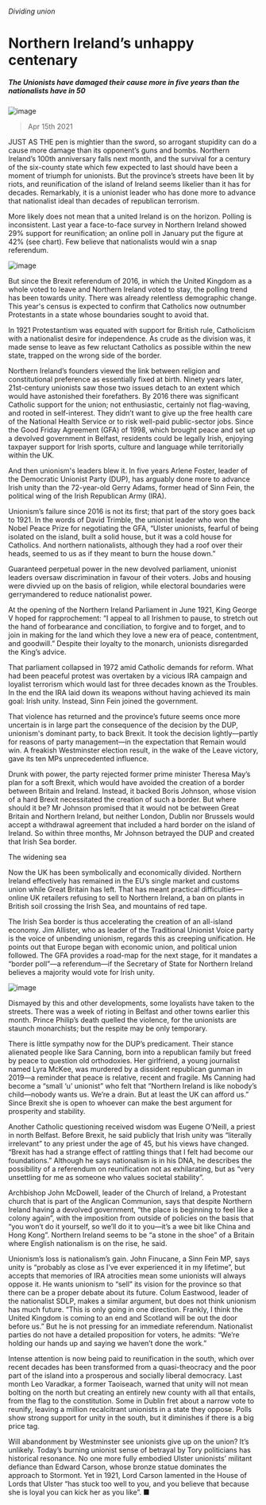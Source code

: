 ###### Dividing union
# Northern Ireland’s unhappy centenary 
##### The Unionists have damaged their cause more in five years than the nationalists have in 50 
![image](images/20210417_BRP001_0.jpg) 
> Apr 15th 2021 
JUST AS THE pen is mightier than the sword, so arrogant stupidity can do a cause more damage than its opponent’s guns and bombs. Northern Ireland’s 100th anniversary falls next month, and the survival for a century of the six-county state which few expected to last should have been a moment of triumph for unionists. But the province’s streets have been lit by riots, and reunification of the island of Ireland seems likelier than it has for decades. Remarkably, it is a unionist leader who has done more to advance that nationalist ideal than decades of republican terrorism.
More likely does not mean that a united Ireland is on the horizon. Polling is inconsistent. Last year a face-to-face survey in Northern Ireland showed 29% support for reunification; an online poll in January put the figure at 42% (see chart). Few believe that nationalists would win a snap referendum.
![image](images/20210417_BRC529.png) 

But since the Brexit referendum of 2016, in which the United Kingdom as a whole voted to leave and Northern Ireland voted to stay, the polling trend has been towards unity. There was already relentless demographic change. This year's census is expected to confirm that Catholics now outnumber Protestants in a state whose boundaries sought to avoid that.

In 1921 Protestantism was equated with support for British rule, Catholicism with a nationalist desire for independence. As crude as the division was, it made sense to leave as few reluctant Catholics as possible within the new state, trapped on the wrong side of the border.
Northern Ireland’s founders viewed the link between religion and constitutional preference as essentially fixed at birth. Ninety years later, 21st-century unionists saw those two issues detach to an extent which would have astonished their forefathers. By 2016 there was significant Catholic support for the union; not enthusiastic, certainly not flag-waving, and rooted in self-interest. They didn’t want to give up the free health care of the National Health Service or to risk well-paid public-sector jobs. Since the Good Friday Agreement (GFA) of 1998, which brought peace and set up a devolved government in Belfast, residents could be legally Irish, enjoying taxpayer support for Irish sports, culture and language while territorially within the UK.
And then unionism's leaders blew it. In five years Arlene Foster, leader of the Democratic Unionist Party (DUP), has arguably done more to advance Irish unity than the 72-year-old Gerry Adams, former head of Sinn Fein, the political wing of the Irish Republican Army (IRA).
Unionism’s failure since 2016 is not its first; that part of the story goes back to 1921. In the words of David Trimble, the unionist leader who won the Nobel Peace Prize for negotiating the GFA, “Ulster unionists, fearful of being isolated on the island, built a solid house, but it was a cold house for Catholics. And northern nationalists, although they had a roof over their heads, seemed to us as if they meant to burn the house down.”
Guaranteed perpetual power in the new devolved parliament, unionist leaders oversaw discrimination in favour of their voters. Jobs and housing were divvied up on the basis of religion, while electoral boundaries were gerrymandered to reduce nationalist power.
At the opening of the Northern Ireland Parliament in June 1921, King George V hoped for rapprochement: “I appeal to all Irishmen to pause, to stretch out the hand of forbearance and conciliation, to forgive and to forget, and to join in making for the land which they love a new era of peace, contentment, and goodwill.” Despite their loyalty to the monarch, unionists disregarded the King’s advice.
That parliament collapsed in 1972 amid Catholic demands for reform. What had been peaceful protest was overtaken by a vicious IRA campaign and loyalist terrorism which would last for three decades known as the Troubles. In the end the IRA laid down its weapons without having achieved its main goal: Irish unity. Instead, Sinn Fein joined the government.
That violence has returned and the province’s future seems once more uncertain is in large part the consequence of the decision by the DUP, unionism's dominant party, to back Brexit. It took the decision lightly—partly for reasons of party management—in the expectation that Remain would win. A freakish Westminster election result, in the wake of the Leave victory, gave its ten MPs unprecedented influence.
Drunk with power, the party rejected former prime minister Theresa May’s plan for a soft Brexit, which would have avoided the creation of a border between Britain and Ireland. Instead, it backed Boris Johnson, whose vision of a hard Brexit necessitated the creation of such a border. But where should it be? Mr Johnson promised that it would not be between Great Britain and Northern Ireland, but neither London, Dublin nor Brussels would accept a withdrawal agreement that included a hard border on the island of Ireland. So within three months, Mr Johnson betrayed the DUP and created that Irish Sea border.
The widening sea
Now the UK has been symbolically and economically divided. Northern Ireland effectively has remained in the EU’s single market and customs union while Great Britain has left. That has meant practical difficulties—online UK retailers refusing to sell to Northern Ireland, a ban on plants in British soil crossing the Irish Sea, and mountains of red tape.
The Irish Sea border is thus accelerating the creation of an all-island economy. Jim Allister, who as leader of the Traditional Unionist Voice party is the voice of unbending unionism, regards this as creeping unification. He points out that Europe began with economic union, and political union followed. The GFA provides a road-map for the next stage, for it mandates a “border poll”—a referendum—if the Secretary of State for Northern Ireland believes a majority would vote for Irish unity.
![image](images/20210417_BRP004_0.jpg) 

Dismayed by this and other developments, some loyalists have taken to the streets. There was a week of rioting in Belfast and other towns earlier this month. Prince Philip’s death quelled the violence, for the unionists are staunch monarchists; but the respite may be only temporary.
There is little sympathy now for the DUP’s predicament. Their stance alienated people like Sara Canning, born into a republican family but freed by peace to question old orthodoxies. Her girlfriend, a young journalist named Lyra McKee, was murdered by a dissident republican gunman in 2019—a reminder that peace is relative, recent and fragile. Ms Canning had become a “small ‘u’ unionist” who felt that “Northern Ireland is like nobody’s child—nobody wants us. We’re a drain. But at least the UK can afford us.” Since Brexit she is open to whoever can make the best argument for prosperity and stability.
Another Catholic questioning received wisdom was Eugene O’Neill, a priest in north Belfast. Before Brexit, he said publicly that Irish unity was “literally irrelevant” to any priest under the age of 45, but his views have changed. “Brexit has had a strange effect of rattling things that I felt had become our foundations.” Although he says nationalism is in his DNA, he describes the possibility of a referendum on reunification not as exhilarating, but as “very unsettling for me as someone who values societal stability”.
Archbishop John McDowell, leader of the Church of Ireland, a Protestant church that is part of the Anglican Communion, says that despite Northern Ireland having a devolved government, “the place is beginning to feel like a colony again”, with the imposition from outside of policies on the basis that “you won’t do it yourself, so we’ll do it to you—it’s a wee bit like China and Hong Kong”. Northern Ireland seems to be “a stone in the shoe” of a Britain where English nationalism is on the rise, he said.
Unionism’s loss is nationalism’s gain. John Finucane, a Sinn Fein MP, says unity is “probably as close as I’ve ever experienced it in my lifetime”, but accepts that memories of IRA atrocities mean some unionists will always oppose it. He wants unionism to “sell” its vision for the province so that there can be a proper debate about its future. Colum Eastwood, leader of the nationalist SDLP, makes a similar argument, but does not think unionism has much future. “This is only going in one direction. Frankly, I think the United Kingdom is coming to an end and Scotland will be out the door before us.” But he is not pressing for an immediate referendum. Nationalist parties do not have a detailed proposition for voters, he admits: “We’re holding our hands up and saying we haven’t done the work.”
Intense attention is now being paid to reunification in the south, which over recent decades has been transformed from a quasi-theocracy and the poor part of the island into a prosperous and socially liberal democracy. Last month Leo Varadkar, a former Taoiseach, warned that unity will not mean bolting on the north but creating an entirely new county with all that entails, from the flag to the constitution. Some in Dublin fret about a narrow vote to reunify, leaving a million recalcitrant unionists in a state they oppose. Polls show strong support for unity in the south, but it diminishes if there is a big price tag.
Will abandonment by Westminster see unionists give up on the union? It’s unlikely. Today’s burning unionist sense of betrayal by Tory politicians has historical resonance. No one more fully embodied Ulster unionists’ militant defiance than Edward Carson, whose bronze statue dominates the approach to Stormont. Yet in 1921, Lord Carson lamented in the House of Lords that Ulster “has stuck too well to you, and you believe that because she is loyal you can kick her as you like”. ■
